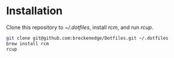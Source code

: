 # Installation

Clone this repository to *~/.dotfiles*, install *rcm*, and run *rcup*.

```sh
git clone git@github.com:breckenedge/Dotfiles.git ~/.dotfiles
brew install rcm
rcup
```
